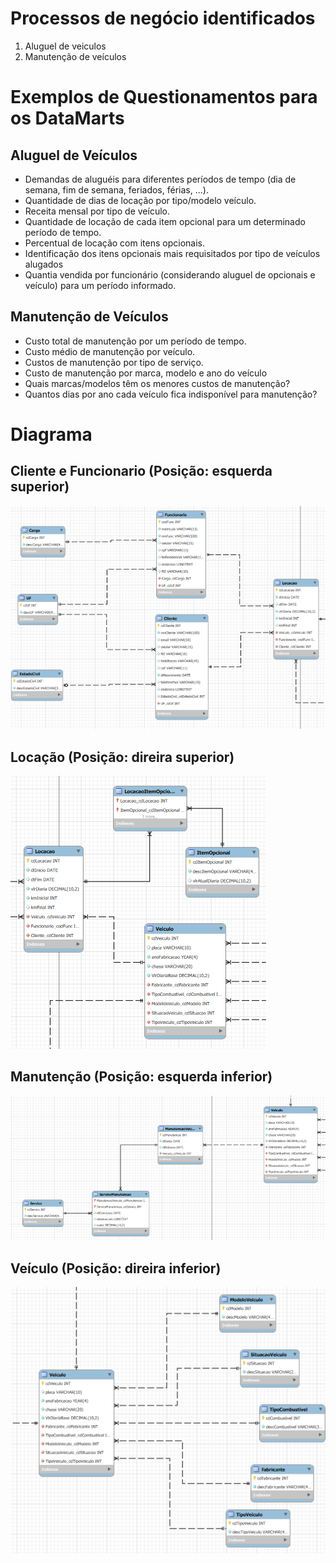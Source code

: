 # Processos de negócio identificados
1. Aluguel de veiculos
2. Manutenção de veículos

# Exemplos de Questionamentos para os DataMarts
## Aluguel de Veículos
- Demandas de aluguéis para diferentes períodos de tempo (dia de semana, fim de semana, feriados, férias, ...).
- Quantidade de dias de locação por tipo/modelo veículo.
- Receita mensal por tipo de veículo.
- Quantidade de locação de cada item opcional para um determinado período de tempo.
- Percentual de locação com itens opcionais.
- Identificação dos itens opcionais mais requisitados por tipo de veículos alugados
- Quantia vendida por funcionário (considerando aluguel de opcionais e veículo) para um período informado.

## Manutenção de Veículos
- Custo total de manutenção por um período de tempo.
- Custo médio de manutenção por veículo.
- Custos de manutenção por tipo de serviço.
- Custo de manutenção por marca, modelo e ano do veículo
- Quais marcas/modelos têm os menores custos de manutenção?
- Quantos dias por ano cada veículo fica indisponível para manutenção?

# Diagrama
## Cliente e Funcionario (Posição: esquerda superior)
![cliente e funcionario](./img/0_cliente_e_funcionario.png)
## Locação (Posição: direira superior)
![locacao](./img/1_locacao.png)
## Manutenção (Posição: esquerda inferior)
![manutencao](./img/2_manutencao.png)
## Veículo (Posição: direira inferior)
![veiculo](./img/3_veiculo.png)
